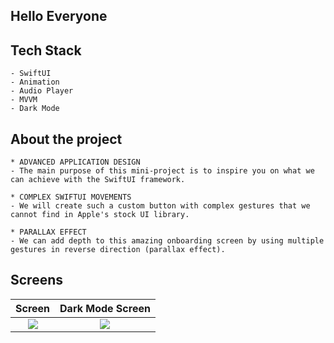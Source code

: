 

 ## Hello Everyone
   
   
## Tech Stack
    - SwiftUI
    - Animation
    - Audio Player
    - MVVM
    - Dark Mode

    
 ## About the project
    * ADVANCED APPLICATION DESIGN
    - The main purpose of this mini-project is to inspire you on what we can achieve with the SwiftUI framework.
    
    * COMPLEX SWIFTUI MOVEMENTS 
    - We will create such a custom button with complex gestures that we cannot find in Apple's stock UI library.
    
    * PARALLAX EFFECT
    - We can add depth to this amazing onboarding screen by using multiple gestures in reverse direction (parallax effect).
    
  
## Screens


Screen | Dark Mode Screen
:-------------------------: | :-------------------------:
![](https://media.giphy.com/media/Ggym7rc6RbMF38RIAX/giphy.gif) | ![](https://media.giphy.com/media/j7I1yMHtctEMO5XjQf/giphy.gif)

                             







